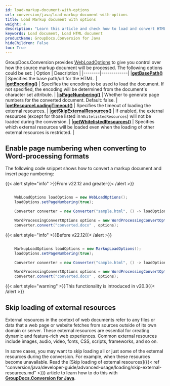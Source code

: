 ```yaml
---
id: load-markup-document-with-options
url: conversion/java/load-markup-document-with-options
title: Load Markup document with options
weight: 4
description: "Learn this article and check how to load and convert HTML documents with advanced options using GroupDocs.Conversion for Java API."
keywords: Load document, Load HTML document
productName: GroupDocs.Conversion for Java
hideChildren: False
toc: True
---
```

GroupDocs.Conversion provides [WebLoadOptions](https://reference.groupdocs.com/conversion/java/com.groupdocs.conversion.options.load/webloadoptions/) to give you control over how the source markup document will be processed. The following options could be set:
| Option | Description |
|--------|-------------|
|**[getBasePath()](https://reference.groupdocs.com/conversion/java/com.groupdocs.conversion.options.load/webloadoptions/#getBasePath--)** | Specifies the base path/url for the HTML. |  
|**[getEncoding()](https://reference.groupdocs.com/conversion/java/com.groupdocs.conversion.options.load/webloadoptions/#getEncoding--)** | Specifies the encoding to be used to load the document. If not specified, the encoding will be determined from the document's character set attribute. |
|**[isPageNumbering()](https://reference.groupdocs.com/conversion/java/com.groupdocs.conversion.options.load/webloadoptions/#isPageNumbering--)** | Whether to generate page numbers for the converted document. Default: false. |
|**[getResourceLoadingTimeout()](https://reference.groupdocs.com/conversion/java/com.groupdocs.conversion.options.load/webloadoptions/#getResourceLoadingTimeout--)** | Specifies the timeout of loading the external resources. |
|**[getSkipExternalResources()](https://reference.groupdocs.com/conversion/java/com.groupdocs.conversion.options.load/webloadoptions/#getSkipExternalResources--)** |  If enabled, the external resources (except for those listed in `WhitelistedResources`) will not be loaded during the conversion. |
|**[getWhitelistedResources()](https://reference.groupdocs.com/conversion/java/com.groupdocs.conversion.options.load/webloadoptions/#getWhitelistedResources--)** | Specifies which external resources will be loaded even when the loading of other external resources is restricted. |

## Enable page numbering when converting to Word-processing formats

The following code snippet shows how to convert a markup document and insert page numbering:


{{< alert style="info" >}}From v22.12 and greater{{< /alert >}}
```java

    WebLoadOptions loadOptions = new WebLoadOptions();
    loadOptions.setPageNumbering(true);

    Converter converter = new Converter("sample.html", () -> loadOptions);

    WordProcessingConvertOptions options = new WordProcessingConvertOptions();
    converter.convert("converted.docx" , options);

```


{{< alert style="info" >}}Before v22.12{{< /alert >}}
```java

    MarkupLoadOptions loadOptions = new MarkupLoadOptions();
    loadOptions.setPageNumbering(true);

    Converter converter = new Converter("sample.html", () -> loadOptions);

    WordProcessingConvertOptions options = new WordProcessingConvertOptions();
    converter.convert("converted.docx" , options);

```

{{< alert style="warning" >}}This functionality is introduced in v20.3{{< /alert >}}

## Skip loading of external resources

External resources in the context of web documents refer to any files or data that a web page or website fetches from sources outside of its own domain or server. These external resources are essential for creating dynamic and feature-rich web experiences. Common external resources include images, audio, video, fonts, CSS, scripts, frameworks, and so on. 

In some cases, you may want to skip loading all or just some of the external resources during the conversion. For example, when these resources become unavailable. Read the [Skip loading of external resources]({{< ref "conversion/java/developer-guide/advanced-usage/loading/skip-external-resources.md" >}}) article to learn how to do this with [**GroupDocs.Conversion for Java**](https://products.groupdocs.com/conversion/java/).
